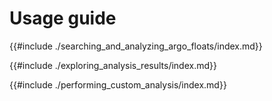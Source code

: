 # Usage guide

{{#include ./searching_and_analyzing_argo_floats/index.md}}

{{#include ./exploring_analysis_results/index.md}}

{{#include ./performing_custom_analysis/index.md}}
